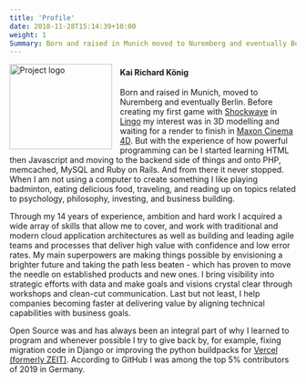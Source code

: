 ```yaml
---
title: 'Profile'
date: 2018-11-28T15:14:39+10:00
weight: 1
Summary: Born and raised in Munich moved to Nuremberg and eventually Berlin. Before creating my first game with Shockwave in Lingo my interest was in 3D modelling and waiting for a render to finish in Maxon Cinema 4D. But with the experience of how powerful programming can be I started learning HTML then Javascript and moving to the backend side of things and onto PHP, memcached, MySQL and Ruby on Rails. And from there it never stopped.
---
```


<img src="/images/head3.jpg" alt="Project logo" height="150" width="180" style="float:left; padding: 0em 1em 0 0"></a>

#### Kai Richard König
Born and raised in Munich, moved to Nuremberg and eventually Berlin. Before creating my first game with [Shockwave](https://en.wikipedia.org/wiki/Adobe_Shockwave_Player) in [Lingo](https://en.wikipedia.org/wiki/Lingo_(programming_language)) my interest was in 3D modelling and waiting for a render to finish in [Maxon Cinema 4D](https://en.wikipedia.org/wiki/Cinema_4D). But with the experience of how powerful programming can be I started learning HTML then Javascript and moving to the backend side of things and onto PHP, memcached, MySQL and Ruby on Rails. And from there it never stopped. When I am not using a computer to create something I like playing badminton, eating delicious food, traveling, and reading up on topics related to psychology, philosophy, investing, and business building.

Through my 14 years of experience, ambition and hard work I acquired a wide array of skills that allow me to cover, and work with traditional and modern cloud application architectures as well as building and leading agile teams and processes that deliver high value with confidence and low error rates. My main superpowers are making things possible by envisioning a brighter future and taking the path less beaten - which has proven to move the needle on established products and new ones. I bring visibility into strategic efforts with data and make goals and visions crystal clear through workshops and clean-cut communication. Last but not least, I help companies becoming faster at delivering value by aligning technical capabilities with business goals.

Open Source was and has always been an integral part of why I learned to program and whenever possible I try to give back by, for example, fixing migration code in Django or improving the python buildpacks for [Vercel (formerly ZEIT)](https://github.com/zeit/). According to GitHub I was among the top 5% contributors of 2019 in Germany.
